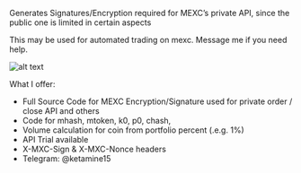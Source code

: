 Generates Signatures/Encryption required for MEXC’s private API, since the public one is limited in certain aspects

This may be used for automated trading on mexc. Message me if you need help.

![alt text](http://i.ibb.co/0rWLTnw/mxc.png)

What I offer:
* Full Source Code for MEXC Encryption/Signature used for private order / close API and others
* Code for mhash, mtoken, k0, p0, chash,
* Volume calculation for coin from portfolio percent (.e.g. 1%)
* API Trial available
* X-MXC-Sign & X-MXC-Nonce headers
* Telegram: @ketamine15
